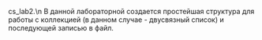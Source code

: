  cs_lab2.\n
В данной лабораторной создается простейшая структура для работы с коллекцией (в данном случае - двусвязный список)
и последующей записью в файл.
